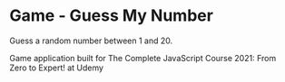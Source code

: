 # Game - Guess My Number
Guess a random number between 1 and 20.

Game application built for The Complete JavaScript Course 2021: From Zero to Expert! at Udemy
